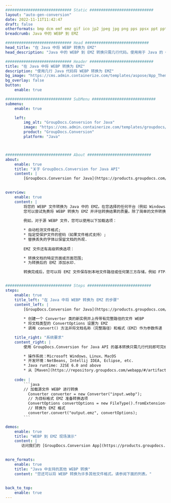 ```yaml
---
############################# Static ############################
layout: "auto-gen-conversion"
date: 2022-11-11T11:42:47
draft: false
otherformats: bmp dcm emf emz gif ico jp2 jpeg jpg png pps ppsx ppt pptx psb psd svg svgz tga tif tiff webp wmf wmz
breadcrumb: Java 中的 WEBP 到 EMZ

############################# Head ############################
head_title: "在 Java 中将 WEBP 转换为 EMZ"
head_description: "Java 中的 WEBP 到 EMZ 转换只需几行代码。使用用于 Java 的 GroupDocs 文档转换 API 转换 160 多种文件格式"

############################# Header ############################
title: "在 Java 中将 WEBP 转换为 EMZ"
description: "使用几行 Java 代码将 WEBP 转换为 EMZ"
bg_image: "https://cms.admin.containerize.com/templates/aspose/App_Themes/V3/images/bg/header1.png"
bg_overlay: false
button:
    enable: true

############################# SubMenu ############################
submenu:
    enable: true

    left:
        img_alt: "GroupDocs.Conversion for Java"
        image: "https://cms.admin.containerize.com/templates/groupdocs/images/product-logos/90x90-noborder/groupdocs-conversion-java.png"
        product: "GroupDocs.Conversion"
        platform: "Java"



############################# About ############################
about:
    enable: true
    title: "关于 GroupDocs.Conversion for Java API"
    content: |
        [GroupDocs.Conversion for Java](https://products.groupdocs.com/conversion/java/) 是一种高级文件格式转换 API，用于在 Microsoft Office、OpenDocument、PDF、HTML、电子邮件、CAD 等流行图像和文档格式之间进行转换。只需几行代码即可完成更多工作。本机 API 会自动检测原始文档的格式，并提供许多选项来自定义转换后的文档。除了从文档中提取信息的功能外，它还默认支持将转换结果缓存到本地磁盘。但是，任何类型的缓存存储都可以通过实施适当的接口来支持 - Amazon S3、Dropbox、Google Drive、Windows Azure、Reddis 或任何其他接口。
    

overview:
    enable: true
    content: |
        将您的 WEBP 文件转换为 Java 中的 EMZ。在您选择的任何平台（例如 Windows、Linux、macOS）上，只需几行 Java 代码。
        您可以尝试免费将 WEBP 转换为 EMZ 并评估转换结果的质量。除了简单的文件转换脚本外，您还可以尝试更复杂的选项来加载 WEBP 源文件并存储 EMZ 输出。 
        
        例如，对于源 WEBP 文件，您可以使用以下加载选项：

        * 自动检测文件格式;
        * 指定受保护文件的密码（如果文件格式支持）;
        * 替换丢失的字体以保留文档的外观.
        
        EMZ 文件还有高级转换选项：

        * 转换文档的特定页面或页面范围;
        * 为转换后的 EMZ 添加水印.

        转换完成后，您可以将 EMZ 文件保存到本地文件路径或任何第三方存储，例如 FTP、Amazon S3、Google Drive、Dropbox 等。请注意 - 转换 WEBP到 EMZ，您不需要安装任何额外的软件，例如 MS Office、Open Office、Adobe Acrobat Reader 等。


############################# Steps ############################
steps:
    enable: true
    title_left: "在 Java 中将 WEBP 转换为 EMZ 的步骤"
    content_left: |
        [GroupDocs.Conversion for Java](https://products.groupdocs.com/conversion/java/) 允许开发人员使用几行代码轻松地将 WEBP 文件转换为 EMZ。
        
        * 创建一个 Converter 类的新实例并上传带有完整路径的文件 WEBP
        * 将文档类型的 ConvertOptions 设置为 EMZ
        * 调用 convert() 方法并将文档名称（完整路径）和格式（EMZ）作为参数传递

    title_right: "系统要求"
    content_right: |
        使用 GroupDocs.Conversion for Java API 的基本转换只需几行代码即可完成。所有主要平台和操作系统都支持我们的 API。在执行以下代码之前，请确保您的系统上安装了以下先决条件。

        * 操作系统：Microsoft Windows、Linux、MacOS
        * 开发环境：NetBeans, Intellij IDEA, Eclipse, etc.
        * Java runtime: J2SE 6.0 and above
        * 从 [Maven](https://repository.groupdocs.com/webapp/#/artifacts/browse/tree/General/repo/com/groupdocs/groupdocs-conversion) 获取最新的 GroupDocs.Conversion for Java
         
    code: |
        ```java    
        // 加载源文件 WEBP 进行转换
          Converter converter = new Converter("input.webp");
          // 为目标格式 EMZ 准备转换选项
          ConvertOptions convertOptions = new FileType().fromExtension("emz").getConvertOptions();
          // 转换为 EMZ 格式
          converter.convert("output.emz", convertOptions);
        ```

demos:
    enable: true
    title: "WEBP 到 EMZ 现场演示"
    content: |
       访问我们的 [GroupDocs.Conversion App](https://products.groupdocs.app/conversion/family) 网站并立即尝试 WEBP 到 EMZ 转换。免费演示具有以下好处
          

more_formats:
    enable: true
    title: "Java 中支持的其他 WEBP 转换"
    content: "您还可以将 WEBP 转换为许多其他文件格式。请参阅下面的列表。"
       
       
back_to_top:
    enable: true
---
```

